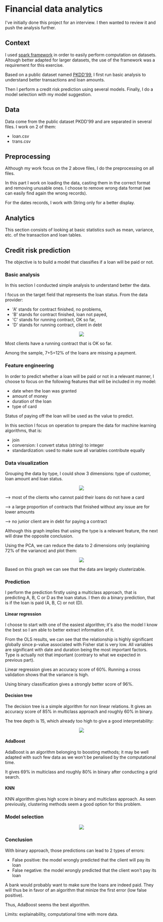 # Financial data analytics

I've initially done this project for an interview. I then wanted to review it and push the analysis further.

## Context

I used <a href="https://spark.apache.org/">spark framework</a> in order to easily perform computation on datasets. Altough better adapted for larger datasets, the use of the framework was a requirement for this exercise.

Based on a public dataset named <a href="https://sorry.vse.cz/~berka/challenge/pkdd1999/berka.htm">PKDD'99</a>, I first run basic analysis to understand better transactions and loan amounts.

Then I perform a credit risk prediction using several models. Finally, I do a model selection with my model suggestion.

## Data

Data come from the public dataset PKDD'99 and are separated in several files. I work on 2 of them:

- loan.csv
- trans.csv

## Preprocessing

Although my work focus on the 2 above files, I do the preprocessing on all files.

In this part I work on loading the data, casting them in the correct format and removing unusable ones. I choose to remove wrong data format (we can easily find again the wrong records).

For the dates records, I work with String only for a better display.

## Analytics

This section consists of looking at basic statistics such as mean, variance, etc. of the transaction and loan tables.

## Credit risk prediction

The objective is to build a model that classifies if a loan will be paid or not.

### Basic analysis

In this section I conducted simple analysis to understand better the data. 

I focus on the target field that represents the loan status. From the data provider:

- 'A' stands for contract finished, no problems,
- 'B' stands for contract finished, loan not payed,
- 'C' stands for running contract, OK so far,
- 'D' stands for running contract, client in debt

<p align="center"><img src="https://github.com/savoga/financial-data-analytics/blob/master/img/status-repartition.png"></img></p>

Most clients have a running contract that is OK so far.

Among the sample, 7+5=12% of the loans are missing a payment.

### Feature engineering

In order to predict whether a loan will be paid or not in a relevant manner, I choose to focus on the following features that will be included in my model:

- date when the loan was granted
- amount of money
- duration of the loan
- type of card

Status of paying off the loan will be used as the value to predict.

In this section I focus on operation to prepare the data for machine learning algorithms, that is:

- join
- conversion: I convert status (string) to integer
- standardization: used to make sure all variables contribute equally

### Data visualization

Grouping the data by type, I could show 3 dimensions: type of customer, loan amount and loan status.

<p align="center"><img src="https://github.com/savoga/financial-data-analytics/blob/master/img/amount_type.png"></img></p>

--> most of the clients who cannot paid their loans do not have a card

--> a large proportion of contracts that finished without any issue are for lower amounts

--> no junior client are in debt for paying a contract

Although this graph implies that using the type is a relevant feature, the next will draw the opposite conclusion.

Using the PCA, we can reduce the data to 2 dimensions only (explaining 72% of the variance) and plot them:

<p align="center"><img src="https://github.com/savoga/financial-data-analytics/blob/master/img/pca.png"></img></p>

Based on this graph we can see that the data are largely clusterizable.

### Prediction

I perform the prediction firstly using a multiclass approach, that is predicting A, B, C or D as the loan status. I then do a binary prediction, that is if the loan is paid (A, B, C) or not (D).

#### Linear regression

I choose to start with one of the easiest algorithm; it's also the model I know the best so I am able to better extract information of it.

From the OLS results, we can see that the relationship is highly significant globally since p-value associated with Fisher stat is very low. All variables are significant with date and duration being the most important factors. Type is actually not that important (contrary to what we expected in previous part).

Linear regression gives an accuracy score of 60%. Running a cross validation shows that the variance is high.

Using binary classification gives a strongly better score of 96%.

#### Decision tree

The decision tree is a simple algorithm for non linear relations. It gives an accuracy score of 85% in multiclass approach and roughly 60% in binary.

The tree depth is 15, which already too high to give a good interpretability:

<p align="center"><img src="https://github.com/savoga/financial-data-analytics/blob/master/img/tree.png"></img></p>

#### AdaBoost

AdaBoost is an algorithm belonging to boosting methods; it may be well adapted with such few data as we won't be penalised by the computational time.

It gives 69% in multiclass and roughly 80% in binary after conducting a grid search.

#### KNN

KNN algorithm gives high score in binary and multiclass approach. As seen previously, clustering methods seem a good option for this problem.

### Model selection

<p align="center"><img src="https://github.com/savoga/financial-data-analytics/blob/master/img/ROC.png"></img></p>

### Conclusion

With binary approach, those predictions can lead to 2 types of errors:

- False positive: the model wrongly predicted that the client will pay its loan
- False negative: the model wrongly predicted that the client won't pay its loan

A bank would probably want to make sure the loans are indeed paid. They will thus be in favor of an algorithm that minize the first error (low false positive).

Thus, AdaBoost seems the best algorithm.

Limits: explainability, computational time with more data. 
